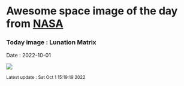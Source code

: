
# Awesome space image of the day from [NASA](https://api.nasa.gov/)

### Today image : Lunation Matrix

Date : 2022-10-01


![](https://apod.nasa.gov/apod/image/2210/Lu20220729-0826_1050.jpg)

<small>Latest update : Sat Oct  1 15:19:19 2022</small>


